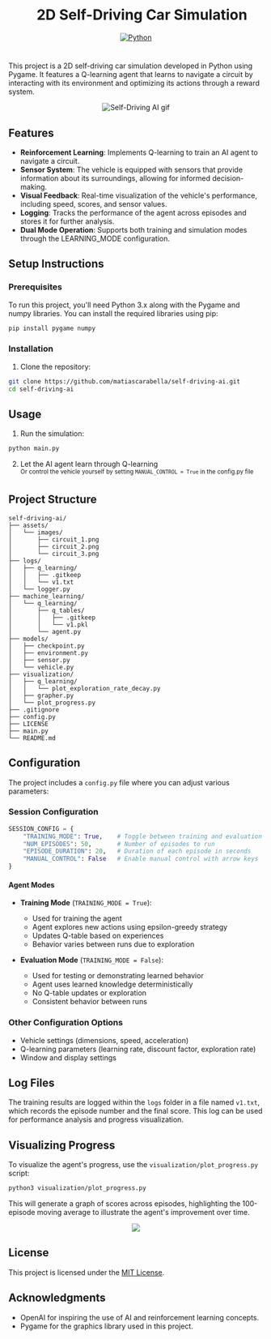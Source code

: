 <div id="user-content-toc">
  <ul align="center" style="list-style: none;">
    <summary>
      <h1>2D Self-Driving Car Simulation</h1>
    </summary>
  </ul>
</div>
<div align="center">
   <a href="https://www.python.org/" target="_blank"><img src="https://img.shields.io/badge/Python-3.x-3776AB?logo=python&logoColor=fff" alt="Python" /></a>
</div>
<h1></h1>

This project is a 2D self-driving car simulation developed in Python using Pygame. It features a Q-learning agent that learns to navigate a circuit by interacting with its environment and optimizing its actions through a reward system. 

<p align="center">
  <img src="https://i.imgur.com/XMouIzG.gif" alt="Self-Driving AI gif">
</p>

## Features
- **Reinforcement Learning**: Implements Q-learning to train an AI agent to navigate a circuit.
- **Sensor System**: The vehicle is equipped with sensors that provide information about its surroundings, allowing for informed decision-making.
- **Visual Feedback**: Real-time visualization of the vehicle's performance, including speed, scores, and sensor values.
- **Logging**: Tracks the performance of the agent across episodes and stores it for further analysis.
- **Dual Mode Operation**: Supports both training and simulation modes through the LEARNING_MODE configuration.

## Setup Instructions

### Prerequisites
To run this project, you'll need Python 3.x along with the Pygame and numpy libraries. You can install the required libraries using pip:
```bash
pip install pygame numpy
```
### Installation

1. Clone the repository:
```bash
git clone https://github.com/matiascarabella/self-driving-ai.git
cd self-driving-ai
```

## Usage

1. Run the simulation:
```bash
python main.py
```

2. Let the AI agent learn through Q-learning  
   <sup>Or control the vehicle yourself by setting `MANUAL_CONTROL = True` in the config.py file</sup>

## Project Structure
```
self-driving-ai/
├── assets/
│   └── images/
│       ├── circuit_1.png
│       ├── circuit_2.png
│       └── circuit_3.png
├── logs/
│   ├── q_learning/
│   │   ├── .gitkeep
│   │   └── v1.txt
│   └── logger.py
├── machine_learning/
│   └── q_learning/
│       ├── q_tables/
│       │   ├── .gitkeep
│       │   └── v1.pkl
│       └── agent.py
├── models/
│   ├── checkpoint.py
│   ├── environment.py
│   ├── sensor.py
│   └── vehicle.py
├── visualization/
│   ├── q_learning/
│   │   └── plot_exploration_rate_decay.py
│   ├── grapher.py
│   └── plot_progress.py
├── .gitignore
├── config.py
├── LICENSE
├── main.py
└── README.md
```

## Configuration
The project includes a `config.py` file where you can adjust various parameters:

### Session Configuration
```python
SESSION_CONFIG = {
    "TRAINING_MODE": True,    # Toggle between training and evaluation modes
    "NUM_EPISODES": 50,       # Number of episodes to run
    "EPISODE_DURATION": 20,   # Duration of each episode in seconds
    "MANUAL_CONTROL": False   # Enable manual control with arrow keys
}
```

#### Agent Modes
- **Training Mode** (`TRAINING_MODE = True`):
  - Used for training the agent
  - Agent explores new actions using epsilon-greedy strategy
  - Updates Q-table based on experiences
  - Behavior varies between runs due to exploration

- **Evaluation Mode** (`TRAINING_MODE = False`):
  - Used for testing or demonstrating learned behavior
  - Agent uses learned knowledge deterministically
  - No Q-table updates or exploration
  - Consistent behavior between runs

### Other Configuration Options
- Vehicle settings (dimensions, speed, acceleration)
- Q-learning parameters (learning rate, discount factor, exploration rate)
- Window and display settings

## Log Files
The training results are logged within the `logs` folder in a file named `v1.txt`, which records the episode number and the final score. This log can be used for performance analysis and progress visualization.

## Visualizing Progress
To visualize the agent's progress, use the `visualization/plot_progress.py` script:
```bash
python3 visualization/plot_progress.py
```
This will generate a graph of scores across episodes, highlighting the 100-episode moving average to illustrate the agent's improvement over time.
<p align="center">
  <img src="https://github.com/user-attachments/assets/f8bc373f-3271-44d0-b3a3-5409cae49b68" />
</p>

## License
This project is licensed under the [MIT License](LICENSE).

## Acknowledgments
- OpenAI for inspiring the use of AI and reinforcement learning concepts.
- Pygame for the graphics library used in this project.
